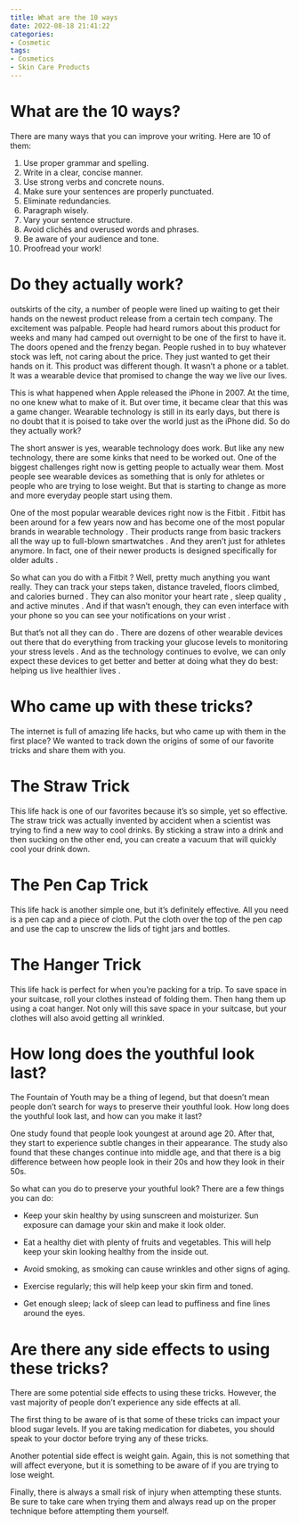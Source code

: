 ```yaml
---
title: What are the 10 ways
date: 2022-08-18 21:41:22
categories:
- Cosmetic
tags:
- Cosmetics
- Skin Care Products
---
```



#  What are the 10 ways?

There are many ways that you can improve your writing. Here are 10 of them:

1. Use proper grammar and spelling.
2. Write in a clear, concise manner.
3. Use strong verbs and concrete nouns.
4. Make sure your sentences are properly punctuated.
5. Eliminate redundancies.
6. Paragraph wisely.
7. Vary your sentence structure.
8. Avoid clichés and overused words and phrases.
9. Be aware of your audience and tone.
10. Proofread your work!

#  Do they actually work?

 outskirts of the city, a number of people were lined up waiting to get their hands on the newest product release from a certain tech company. The excitement was palpable. People had heard rumors about this product for weeks and many had camped out overnight to be one of the first to have it. The doors opened and the frenzy began. People rushed in to buy whatever stock was left, not caring about the price. They just wanted to get their hands on it. This product was different though. It wasn’t a phone or a tablet. It was a wearable device that promised to change the way we live our lives.

This is what happened when Apple released the iPhone in 2007. At the time, no one knew what to make of it. But over time, it became clear that this was a game changer. Wearable technology is still in its early days, but there is no doubt that it is poised to take over the world just as the iPhone did. So do they actually work?

The short answer is yes, wearable technology does work. But like any new technology, there are some kinks that need to be worked out. One of the biggest challenges right now is getting people to actually wear them. Most people see wearable devices as something that is only for athletes or people who are trying to lose weight. But that is starting to change as more and more everyday people start using them.

One of the most popular wearable devices right now is the Fitbit . Fitbit has been around for a few years now and has become one of the most popular brands in wearable technology . Their products range from basic trackers all the way up to full-blown smartwatches . And they aren’t just for athletes anymore. In fact, one of their newer products is designed specifically for older adults .

So what can you do with a Fitbit ? Well, pretty much anything you want really. They can track your steps taken, distance traveled, floors climbed, and calories burned . They can also monitor your heart rate , sleep quality , and active minutes . And if that wasn’t enough, they can even interface with your phone so you can see your notifications on your wrist .

But that’s not all they can do . There are dozens of other wearable devices out there that do everything from tracking your glucose levels to monitoring your stress levels . And as the technology continues to evolve, we can only expect these devices to get better and better at doing what they do best: helping us live healthier lives .

#  Who came up with these tricks?

The internet is full of amazing life hacks, but who came up with them in the first place? We wanted to track down the origins of some of our favorite tricks and share them with you.

# The Straw Trick

This life hack is one of our favorites because it’s so simple, yet so effective. The straw trick was actually invented by accident when a scientist was trying to find a new way to cool drinks. By sticking a straw into a drink and then sucking on the other end, you can create a vacuum that will quickly cool your drink down.

# The Pen Cap Trick

This life hack is another simple one, but it’s definitely effective. All you need is a pen cap and a piece of cloth. Put the cloth over the top of the pen cap and use the cap to unscrew the lids of tight jars and bottles.

# The Hanger Trick

This life hack is perfect for when you’re packing for a trip. To save space in your suitcase, roll your clothes instead of folding them. Then hang them up using a coat hanger. Not only will this save space in your suitcase, but your clothes will also avoid getting all wrinkled.

#  How long does the youthful look last?

The Fountain of Youth may be a thing of legend, but that doesn’t mean people don’t search for ways to preserve their youthful look. How long does the youthful look last, and how can you make it last?

One study found that people look youngest at around age 20. After that, they start to experience subtle changes in their appearance. The study also found that these changes continue into middle age, and that there is a big difference between how people look in their 20s and how they look in their 50s.

So what can you do to preserve your youthful look? There are a few things you can do:

* Keep your skin healthy by using sunscreen and moisturizer. Sun exposure can damage your skin and make it look older.

* Eat a healthy diet with plenty of fruits and vegetables. This will help keep your skin looking healthy from the inside out.

* Avoid smoking, as smoking can cause wrinkles and other signs of aging.

* Exercise regularly; this will help keep your skin firm and toned.

* Get enough sleep; lack of sleep can lead to puffiness and fine lines around the eyes.

#  Are there any side effects to using these tricks?

There are some potential side effects to using these tricks. However, the vast majority of people don’t experience any side effects at all.

The first thing to be aware of is that some of these tricks can impact your blood sugar levels. If you are taking medication for diabetes, you should speak to your doctor before trying any of these tricks.

Another potential side effect is weight gain. Again, this is not something that will affect everyone, but it is something to be aware of if you are trying to lose weight.

Finally, there is always a small risk of injury when attempting these stunts. Be sure to take care when trying them and always read up on the proper technique before attempting them yourself.